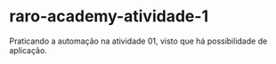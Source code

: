 # raro-academy-atividade-1
Praticando a automação na atividade 01, visto que há possibilidade de aplicação.
